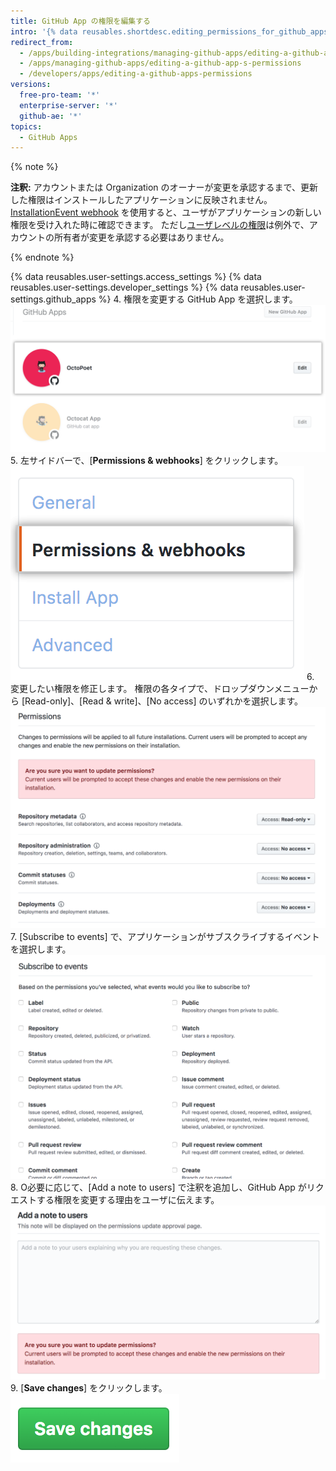 ```yaml
---
title: GitHub App の権限を編集する
intro: '{% data reusables.shortdesc.editing_permissions_for_github_apps %}'
redirect_from:
  - /apps/building-integrations/managing-github-apps/editing-a-github-app-s-permissions/
  - /apps/managing-github-apps/editing-a-github-app-s-permissions
  - /developers/apps/editing-a-github-apps-permissions
versions:
  free-pro-team: '*'
  enterprise-server: '*'
  github-ae: '*'
topics:
  - GitHub Apps
---
```

{% note %}

**注釈:** アカウントまたは Organization のオーナーが変更を承認するまで、更新した権限はインストールしたアプリケーションに反映されません。 [InstallationEvent webhook](/webhooks/event-payloads/#installation) を使用すると、ユーザがアプリケーションの新しい権限を受け入れた時に確認できます。 ただし[ユーザレベルの権限](/apps/building-github-apps/identifying-and-authorizing-users-for-github-apps/#user-level-permissions)は例外で、アカウントの所有者が変更を承認する必要はありません。

{% endnote %}

{% data reusables.user-settings.access_settings %}
{% data reusables.user-settings.developer_settings %}
{% data reusables.user-settings.github_apps %}
4. 権限を変更する GitHub App を選択します。 ![アプリケーションの選択](/assets/images/github-apps/github_apps_select-app.png)
5. 左サイドバーで、[**Permissions & webhooks**] をクリックします。 ![権限と webhook](/assets/images/github-apps/github_apps_permissions_and_webhooks.png)
6. 変更したい権限を修正します。 権限の各タイプで、ドロップダウンメニューから [Read-only]、[Read & write]、[No access] のいずれかを選択します。 ![GitHub App に対する権限の選択](/assets/images/github-apps/github_apps_permissions_post2dot13.png)
7. [Subscribe to events] で、アプリケーションがサブスクライブするイベントを選択します。 ![GitHub App がイベントにサブスクライブするための権限の選択](/assets/images/github-apps/github_apps_permissions_subscribe_to_events.png)
8. O必要に応じて、[Add a note to users] で注釈を追加し、GitHub App がリクエストする権限を変更する理由をユーザに伝えます。 ![GitHub App の権限を変更した理由をユーザに説明する注釈を追加するための入力ボックス](/assets/images/github-apps/github_apps_permissions_note_to_users.png)
9. [**Save changes**] をクリックします。 ![権限の変更を保存するボタン](/assets/images/github-apps/github_apps_save_changes.png)
